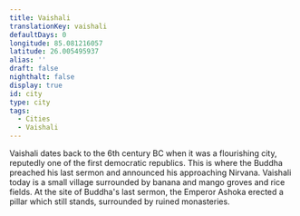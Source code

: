 ```yaml
---
title: Vaishali
translationKey: vaishali
defaultDays: 0
longitude: 85.081216057
latitude: 26.005495937
alias: ''
draft: false
nighthalt: false
display: true
id: city
type: city
tags:
  - Cities
  - Vaishali
---
```

Vaishali dates back to the 6th century BC when it was a flourishing city, reputedly one of the first democratic republics. This is where the Buddha preached his last sermon and announced his approaching Nirvana. Vaishali today is a small village surrounded by banana and mango groves and rice fields. At the site of Buddha's last sermon, the Emperor Ashoka erected a pillar which still stands, surrounded by ruined monasteries.